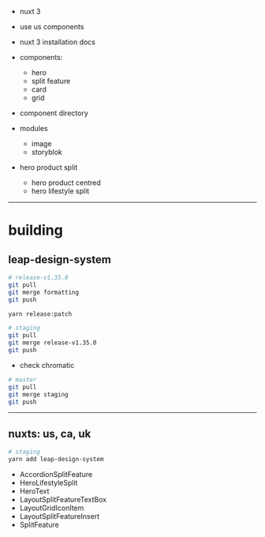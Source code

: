 - nuxt 3
- use us components
- nuxt 3 installation docs
- components:
	- hero 
	- split feature
	- card
	- grid
- component directory
- modules
	- image
	- storyblok

- hero product split 
	- hero product centred 
	- hero lifestyle split

---
# building
## leap-design-system
```sh
# release-v1.35.0
git pull
git merge formatting
git push
```

```sh
yarn release:patch
```

```sh
# staging
git pull
git merge release-v1.35.0
git push
```

- check chromatic

```sh
# master
git pull
git merge staging
git push
```

---
## nuxts: us, ca, uk
```sh
# staging
yarn add leap-design-system
```

- AccordionSplitFeature
- HeroLifestyleSplit
- HeroText
- LayoutSplitFeatureTextBox
- LayoutGridIconItem
- LayoutSplitFeatureInsert
- SplitFeature
